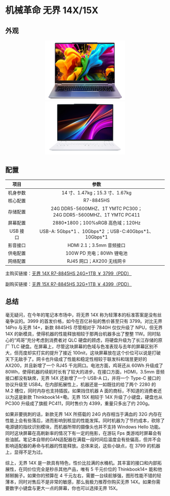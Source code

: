 # 机械革命 无界 14X/15X

## 外观

<div style="margin: 0 auto; text-align: center; width: 50%"><img src="./assets/无界14x.png" /></div>
<div style="margin: 0 auto; text-align: center; width: 50%"><img src="./assets/无界15x暴风雪.png" /></div>

## 配置

|   项目   |                                    参数                                    |
| :------: | :------------------------------------------------------------------------: |
| 机身参数 |                       14 寸、1.47kg；15.3 寸、1.67kg                       |
| 核心配置 |                                 R7-8845HS                                  |
| 存储配置 |  24G DDR5-5600MHZ、1T YMTC PC300；<br>24G DDR5-5600MHZ、1T YMTC PC411  |
| 屏幕配置 |                     2880\*1800；100%sRGB 高色域；120Hz                     |
| USB 接口 |          USB-A: 5Gbps\*1 、10Gbps\*2 ；USB-C:40Gbps\*1、10Gbps\*1          |
| 影音接口 |                          HDMI 2.1；3.5mm 音频接口                          |
| 供电配置 |                         100W PD 充电；80Wh 锂电池                          |
| 网络配置 |                         RJ45 网口；AX200 无线网卡                          |

主购买链接：[无界 14X R7-8845HS 24G+1TB ￥ 3799（PDD）](https://mobile.yangkeduo.com/goods.html?ps=nHjGCtkKTY)

副购买链接：[无界 15X R7-8845HS 32G+1TB ￥ 4399（PDD）](https://mobile.yangkeduo.com/goods.html?ps=6OmuU2Kyp2)

## 总结

毫无疑问，在今年的笔记本市场中，将无界 14X 称为轻薄本的标准答案是没有丝毫争议的。3999 的首发价格，如今在百亿补贴的售价甚至只有 3799。对比无界 14Pro 与无界 14+，新款 8845HS 尽管相对于 7840H 仅仅升级了 NPU，但无界 14X 的新模具，使得机器的性能释放相较于那两台机器多出了整整 11W。同时贴心的“鸡哥”充分考虑到消费者对 QLC 硬盘的顾虑，将硬盘升级为了长江存储的原厂 TLC 硬盘。在屏幕上，尽管这块屏幕的色域与色准表现与去年的屏幕区别不大，但亮度却实打实的提升了接近 100nit，这块屏幕放在这个价位可以说是打破天下无敌手了。网卡也升级成了性能和稳定性相较于联发科和瑞昱更好的 AX200，并且新增了一个 RJ45 千兆网口。电池方面，鸡哥还从 60Wh 升级成了 80Wh，使得机器的续航时长有了较大的进步。在接口方面，HDMI，3.5mm 音频接口都没有缺席，无界 14X 还新增了一个 USB-A 口，并将一个 Type-C 接口的协议升级至 USB4。在内部拓展性上，机器还是一如既往的给了两个 2280 的 M.2 槽位，同时内存也支持插拔。如果挡住机器 A 面的商标，不知道的消费者还以为这是新款 Thinkbook14+嘞。无界 15X 相较于 14X 升级了小键盘，硬盘也从 PC300 升级成了旗舰 PC411，同时售价为 4399，重量只多出了约 200g。

如果非要挑刺的话，新款无界 14X 所搭载的 24G 内存相当于满血的 32G 内存在性能上会有些落后，进而影响到核显的性能发挥。同时机器为了节约成本，砍除了电源键的指纹识别模块，而机器所带的摄像头也并不支持 Windows Hello 功能。同时这块屏幕在高刷新率的情况下有一定的拖影，在游玩 Fps 类游戏时屏幕会有些油腻。笔记本自带的GAN适配器在满载一段时间后温度会有些偏高，但并不会影响适配器的寿命与机器的性能释放。总体来说，这些小缺点，在 3799 的机器上，显得不足为过。

综上，无界 14X 是一款具有特色，性价比拉满的水桶机。其丰富的接口和内部拓展性，在同价位完全是秒杀其他产品，唯有 5 千元价位的 Thinkbook14+ 能和他掰掰腕子。如果你的预算在 4 千元左右，需要一台续航够强，图形性能不错的轻薄本，同时对售后不是非常的敏感，那么我极力推荐你购买无界 14X。如果你需要数字小键盘与更大一点的屏幕，你也可以选择无界 15X。

